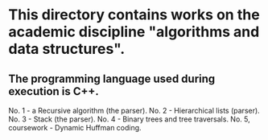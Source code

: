 # This directory contains works on the academic discipline "algorithms and data structures".
## The programming language used during execution is C++.
No. 1 - a Recursive algorithm (the parser).
No. 2 - Hierarchical lists (parser).
No. 3 - Stack (the parser).
No. 4 - Binary trees and tree traversals.
No. 5, coursework - Dynamic Huffman coding.